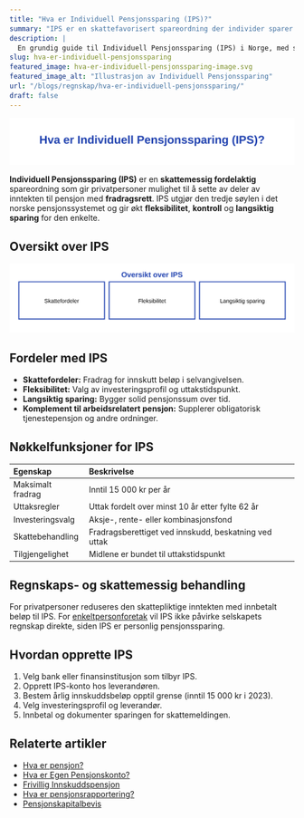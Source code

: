 ```yaml
---
title: "Hva er Individuell Pensjonssparing (IPS)?"
summary: "IPS er en skattefavorisert spareordning der individer sparer til pensjon med fradrag, fleksibilitet og langsiktig vekstmulighet."
description: |
  En grundig guide til Individuell Pensjonssparing (IPS) i Norge, med skattefordeler, regnskapsbehandling og praktiske eksempler.
slug: hva-er-individuell-pensjonssparing
featured_image: hva-er-individuell-pensjonssparing-image.svg
featured_image_alt: "Illustrasjon av Individuell Pensjonssparing"
url: "/blogs/regnskap/hva-er-individuell-pensjonssparing/"
draft: false
---
```


![Illustrasjon av Individuell Pensjonssparing](hva-er-individuell-pensjonssparing-image.svg)

**Individuell Pensjonssparing (IPS)** er en **skattemessig fordelaktig** spareordning som gir privatpersoner mulighet til å sette av deler av inntekten til pensjon med **fradragsrett**. IPS utgjør den tredje søylen i det norske pensjonssystemet og gir økt **fleksibilitet**, **kontroll** og **langsiktig sparing** for den enkelte.

## Oversikt over IPS

![Oversikt over IPS](individuell-pensjonssparing-overview.svg)

## Fordeler med IPS

* **Skattefordeler:** Fradrag for innskutt beløp i selvangivelsen.
* **Fleksibilitet:** Valg av investeringsprofil og uttakstidspunkt.
* **Langsiktig sparing:** Bygger solid pensjonssum over tid.
* **Komplement til arbeidsrelatert pensjon:** Supplerer obligatorisk tjenestepensjon og andre ordninger.

## Nøkkelfunksjoner for IPS

| Egenskap               | Beskrivelse                                                         |
|:------------------------|:--------------------------------------------------------------------|
| Maksimalt fradrag       | Inntil 15 000 kr per år                                             |
| Uttaksregler            | Uttak fordelt over minst 10 år etter fylte 62 år                    |
| Investeringsvalg        | Aksje-, rente- eller kombinasjonsfond                               |
| Skattebehandling        | Fradragsberettiget ved innskudd, beskatning ved uttak               |
| Tilgjengelighet         | Midlene er bundet til uttakstidspunkt                               |

## Regnskaps- og skattemessig behandling

For privatpersoner reduseres den skattepliktige inntekten med innbetalt beløp til IPS. For [enkeltpersonforetak](/blogs/regnskap/hva-er-enkeltpersonforetak "Hva er Enkeltpersonforetak? Guide til Enkeltpersonforetak og Regnskapsføring") vil IPS ikke påvirke selskapets regnskap direkte, siden IPS er personlig pensjonssparing.

## Hvordan opprette IPS

1. Velg bank eller finansinstitusjon som tilbyr IPS.
2. Opprett IPS-konto hos leverandøren.
3. Bestem årlig innskuddsbeløp opptil grense (inntil 15 000 kr i 2023).
4. Velg investeringsprofil og leverandør.
5. Innbetal og dokumenter sparingen for skattemeldingen.

## Relaterte artikler

* [Hva er pensjon?](/blogs/regnskap/hva-er-pensjon "Hva er Pensjon? En guide til det norske pensjonssystemet")
* [Hva er Egen Pensjonskonto?](/blogs/regnskap/hva-er-egen-pensjonskonto "Hva er Egen Pensjonskonto? Guide til Egen Pensjonskonto i Norge")
* [Frivillig Innskuddspensjon](/blogs/regnskap/frivillig-innskuddspensjon "Frivillig Innskuddspensjon: Guide til Frivillig Pensjonsordning for Bedrifter og Ansatte")
* [Hva er pensjonsrapportering?](/blogs/regnskap/hva-er-pensjonsrapportering "Hva er Pensjonsrapportering? Komplett Guide til Pensjon i Regnskap")
* [Pensjonskapitalbevis](/blogs/regnskap/pensjonskapitalbevis "Pensjonskapitalbevis: Hva er pensjonskapitalbevis?")

